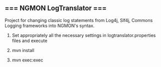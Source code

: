 ## === NGMON LogTranslator ===

Project for changing classic log statements from Log4j, Slf4j, Commons Logging frameworks into NGMON's syntax.

1) Set appropriately all the necessary settings in logtranslator.properties files and execute

2) mvn install

3) mvn exec:exec